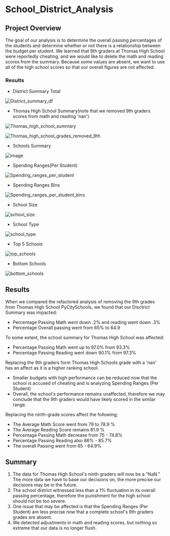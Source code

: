 # School_District_Analysis
## Project Overview
The goal of our analysis is to determine the overall passing percentages of the students and determine whether or not there is a relationship between the budget per student. We learned that 9th graders at Thomas High School were reportedly cheating, and we would like to delete the math and reading scores from the summary. Because some values are absent, we want to use all of the high school scores so that our overall figures are not affected.

### Results
- District Summary Total

![District_summary_df](https://user-images.githubusercontent.com/105666905/177876360-b17ed922-2618-4f8f-802f-ea78de29f16f.png)

- Thomas High School Summary(note that we removed 9th graders scores from math and reading 'nan')

![Thomas_high_school_summary](https://user-images.githubusercontent.com/105666905/177876553-4682c91c-052a-4133-acd3-19cc7a23f5de.png)

![Thomas_high_school_grades_removed_9th](https://user-images.githubusercontent.com/105666905/177878338-4be6b2bd-13ce-4603-b74e-60e3fef82595.png)


- Schools Summary

![image](https://user-images.githubusercontent.com/105666905/177878583-6735b929-426c-41bb-936a-2d7f96035695.png)

- Spending Ranges(Per Student)

![Spending_ranges_per_student](https://user-images.githubusercontent.com/105666905/177879399-d52357d2-3ff7-40d0-bb22-479e1b703452.png)


- Spending Ranges Bins

![Spending_ranges_per_student_bins](https://user-images.githubusercontent.com/105666905/177879543-45a6c6b1-80bf-44c3-a2ea-fbb231009bee.png)

- School Size

![school_size](https://user-images.githubusercontent.com/105666905/177879957-9c009dd5-deb2-4c29-b169-f3f98e2f3ecd.png)

- School Type

![school_type](https://user-images.githubusercontent.com/105666905/177880107-5ea535a4-b7fd-467a-8f26-84186bdbf0ef.png)

- Top 5 Schools

![top_schools](https://user-images.githubusercontent.com/105666905/177880609-dcf737e6-c9f4-4f50-9632-219139387355.png)

- Bottom Schools

![bottom_schools](https://user-images.githubusercontent.com/105666905/177880724-e71311c4-4816-437a-9dff-84b7d900d589.png)

## Results

When we compared the refactored analysis of removing the 9th grades from Thomas High School PyCitySchools, we found that our Disctrict Summary was impacted:
- Percentage Passing Math  went down .2% and reading went down .3%
- Percentage Overall passing went from 65% to 64.9

To some extent, the school summary for Thomas High School was affected:
- Percentage Passing Math went up to 97.0% from 93.3%
- Percentage Passing Reading went down 90.1% from 97.3%

Replacing the 9th graders form Thomas High Schools grade with a 'nan'  has an affect as it is a higher ranking school.
- Smaller budgets with high performance can be reduced now that the school is accused of cheating and is analyzing Spending Ranges (Per Student)
- Overall, the school's performance remains unaffected, therefore we may conclude that the 9th graders would have likely scored in the similar range.

Replacing the ninth-grade scores affect the following;

- The Average Math Score went from 79 to 78.9 %
- The Average Reading Score remains 81.9 %
- Percentage Passing Math decrease from 75 - 74.8%
- Percentage Passing Reading also 86% - 85.7%
- The overall Passing went from 65 - 64.9%

## Summary
1. The data for Thomas High School's ninth graders will now be a "NaN." The more data we have to base our decisions on, the more precise our decisions may be in the future.
2. The school district witnessed less than a 1% fluctuation in its overall passing percentage, therefore the punishment for the high school should not be too severe.
3. One issue that may be affected is that the Spending Ranges (Per Student) are less precise now that a complete school's 9th graders grades are absent.
4. We detected adjustments in math and reading scores, but nothing so extreme that our data is no longer flush.
